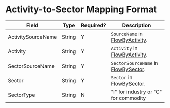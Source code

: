 # Activity-to-Sector Mapping Format

Field | Type | Required? | Description
----- | ---- | --------  | -----------
ActivitySourceName | String | Y | `SourceName` in [FlowByActivity](FlowByActivity.md).
Activity | String | Y | `Activity` in [FlowByActivity](FlowByActivity.md).
SectorSourceName |  String | Y | `SectorSourceName` in [FlowBySector](FlowBySector.md).
Sector | String | Y | `Sector` in [FlowBySector](FlowBySector.md).
SectorType | String | N | "I" for industry or "C" for commodity
